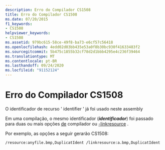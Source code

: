```yaml
---
description: Erro do Compilador CS1508
title: Erro do Compilador CS1508
ms.date: 07/20/2015
f1_keywords:
- CS1508
helpviewer_keywords:
- CS1508
ms.assetid: 979bc615-58ce-49f8-ba73-e6cf57c56418
ms.openlocfilehash: 4edd02d03bb435e53a0f8b30bc930f41633483f2
ms.sourcegitcommit: 5b475c1855b32cf78d2d1bbb4295e4c236f39464
ms.translationtype: MT
ms.contentlocale: pt-BR
ms.lasthandoff: 09/24/2020
ms.locfileid: "91152124"
---
```

# <a name="compiler-error-cs1508"></a>Erro do Compilador CS1508

O identificador de recurso ' identifier ' já foi usado neste assembly  
  
 Em uma compilação, o mesmo identificador (***identificador***) foi passado para duas ou mais opções [de](../language-reference/compiler-options/resource-compiler-option.md) compilador ou [-linkresource](../language-reference/compiler-options/linkresource-compiler-option.md) .  
  
 Por exemplo, as opções a seguir gerarão CS1508:  
  
```console  
/resource:anyfile.bmp,DuplicatIdent /linkresource:a.bmp,DuplicatIdent  
```
